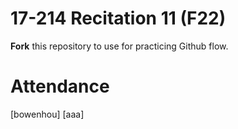 # 17-214 Recitation 11 (F22)
**Fork** this repository to use for practicing Github flow.

# Attendance
[bowenhou] [aaa]